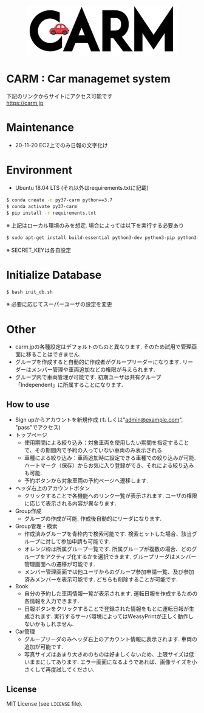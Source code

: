 <div align="center"><img src="https://github.com/shou5374/carm/blob/master/static/common/images/logo_mini.png" width="400"/></div>

# CARM : Car managemet system
下記のリンクからサイトにアクセス可能です  
https://carm.jp

# Maintenance
* 20-11-20 EC2上でのみ日報の文字化け

# Environment
* Ubuntu 18.04 LTS (それ以外はrequirements.txtに記載)  

```sh
$ conda create -n py37-carm python==3.7  
$ conda activate py37-carm  
$ pip install -r requirements.txt  
```
※ 上記はローカル環境のみを想定. 場合によっては以下を実行する必要あり 
```sh
$ sudo apt-get install build-essential python3-dev python3-pip python3-setuptools python3-wheel python3-cffi libcairo2 libpango-1.0-0 libpangocairo-1.0-0 libgdk-pixbuf2.0-0 libffi-dev shared-mime-info 
```

※ SECRET_KEYは各自設定  

# Initialize Database

```sh
$ bash init_db.sh  
```
※ 必要に応じてスーパーユーザの設定を変更 

# Other
* carm.jpの各種設定はデフォルトのものと異なります. そのため試用で管理画面に移ることはできません.  
* グループを作成すると自動的に作成者がグループリーダーになります.  リーダーはメンバー管理や車両追加などの権限が与えられます.
* グループ内で車両管理が可能です. 初期ユーザは共有グループ「Independent」に所属することになります.

## How to use
* Sign upからアカウントを新規作成 (もしくは"admin@example.com", "pass"でアクセス)
* トップページ
  * 使用期間による絞り込み：対象車両を使用したい期間を指定することで、その期間内で予約の入っていない車両のみ表示される    
  * 車種による絞り込み：車両追加時に設定できる車種での絞り込みが可能. ハートマーク（保存）からお気に入り登録ができ、それによる絞り込みも可能.  
  * 予約ボタンから対象車両の予約ページへ遷移します.
* ヘッダ右上のアカウントボタン  
  * クリックすることで各機能へのリンク一覧が表示されます. ユーザの権限に応じて表示される内容が異なります.  
* Group作成  
  * グループの作成が可能. 作成後自動的にリーダになります.  
* Group管理・検索  
  * 作成済みグループを青枠内で検索可能です. 検索ヒットした場合、該当グループに対して参加申請も可能です.  
  * オレンジ枠は所属グループ一覧です. 所属グループが複数の場合、どのグループをアクティブ化するかを選択できます. グループリーダはメンバー管理画面への遷移が可能です. 
  * メンバー管理画面では他ユーザからのグループ参加申請一覧、及び参加済みメンバーを表示可能です. どちらも削除することが可能です.
* Book
  * 自分の予約した車両情報一覧が表示されます. 運転日報を作成するための各情報を入力できます. 
  * 日報ボタンをクリックすることで登録された情報をもとに運転日報が生成されます. 実行するサーバ環境によってはWeasyPrintが正しく動作しないかもしれません.
* Car管理
  * グループリーダのみヘッダ右上のアカウント情報に表示されます. 車両の追加が可能です.
  * 写真サイズはあまり大きめのものは好ましくないため、上限サイズは低いままにしてあります. エラー画面になるようであれば、画像サイズを小さくして再度試してください.  


## License

MIT License (see `LICENSE` file).
